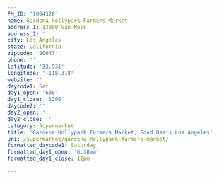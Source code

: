 ```yaml
---
FM_ID: '1004328'
name: Gardena Hollypark Farmers Market
address_1: 13000 Van Ness
address_2: ''
city: Los Angeles
state: California
zipcode: '90047'
phone: ''
latitude: '33.931'
longitude: '-118.318'
website: ''
daycode1: Sat
day1_open: '630'
day1_close: '1200'
daycode2: ''
day2_open: ''
day2_close: ''
category: Supermarket
title: 'Gardena Hollypark Farmers Market, Food Oasis Los Angeles'
uri: /supermarket/gardena-hollypark-farmers-market/
formatted_daycode1: Saturday
formatted_day1_open: '6:30am'
formatted_day1_close: 12pm

---
```

